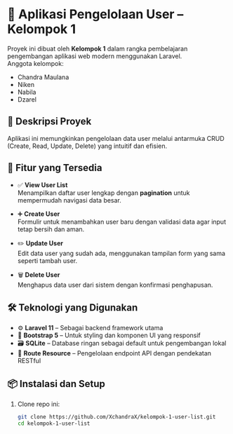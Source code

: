 # 👥 Aplikasi Pengelolaan User – Kelompok 1

Proyek ini dibuat oleh **Kelompok 1** dalam rangka pembelajaran pengembangan aplikasi web modern menggunakan Laravel.  
Anggota kelompok:

- Chandra Maulana  
- Niken  
- Nabila  
- Dzarel  

## 🚀 Deskripsi Proyek

Aplikasi ini memungkinkan pengelolaan data user melalui antarmuka CRUD (Create, Read, Update, Delete) yang intuitif dan efisien.

## 🧩 Fitur yang Tersedia

- ✅ **View User List**  
  Menampilkan daftar user lengkap dengan **pagination** untuk mempermudah navigasi data besar.

- ➕ **Create User**  
  Formulir untuk menambahkan user baru dengan validasi data agar input tetap bersih dan aman.

- ✏️ **Update User**  
  Edit data user yang sudah ada, menggunakan tampilan form yang sama seperti tambah user.

- 🗑️ **Delete User**  
  Menghapus data user dari sistem dengan konfirmasi penghapusan.

## 🛠️ Teknologi yang Digunakan

- ⚙️ **Laravel 11** – Sebagai backend framework utama
- 🎨 **Bootstrap 5** – Untuk styling dan komponen UI yang responsif
- 🗃️ **SQLite** – Database ringan sebagai default untuk pengembangan lokal
- 🔁 **Route Resource** – Pengelolaan endpoint API dengan pendekatan RESTful

## 📦 Instalasi dan Setup

1. Clone repo ini:
   ```bash
   git clone https://github.com/XchandraX/kelompok-1-user-list.git
   cd kelompok-1-user-list
